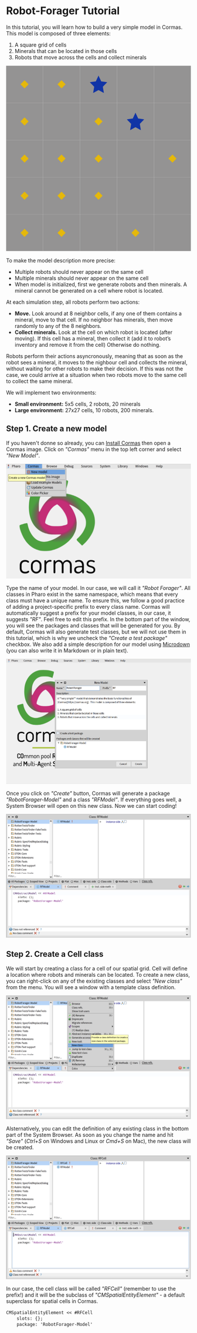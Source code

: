 # Robot-Forager Tutorial

In this tutorial, you will learn how to build a very simple model in Cormas.
This model is composed of three elements:

1. A square grid of cells
2. Minerals that can be located in those cells
3. Robots that move across the cells and collect minerals

![](_media/robot-forager/0-example-space.png)

To make the model description more precise:

- Multiple robots should never appear on the same cell
- Multiple minerals should never appear on the same cell
- When model is initialized, first we generate robots and then minerals. A mineral cannot be generated on a cell where robot is located.

At each simulation step, all robots perform two actions:

- **Move.** Look around at 8 neighbor cells, if any one of them contains a mineral, move to that cell. If no neighbor has minerals, then move randomly to any of the 8 neighbors.
- **Collect minerals.** Look at the cell on which robot is located (after moving). If this cell has a mineral, then collect it (add it to robot’s inventory and remove it from the cell)
Otherwise do nothing.

Robots perform their actions asyncronously, meaning that as soon as the robot sees a mineral, it moves to the nighbour cell and collects the mineral, without waiting for other robots to make their decision. If this was not the case, we could arrive at a situation when two robots move to the same cell to collect the same mineral.

We will implement two environments: 

- **Small environment:** 5x5 cells, 2 robots, 20 minerals
- **Large environment:** 27x27 cells, 10 robots, 200 minerals.

## Step 1. Create a new model 

If you haven't donne so already, you can [Install Cormas](install) then open a Cormas image. Click on _"Cormas"_ menu in the top left corner and select _"New Model"_.

![](_media/robot-forager/1-new-model-menu.png)

Type the name of your model. In our case, we will call it _"Robot Forager"_. All classes in Pharo exist in the same namespace, which means that every class must have a unique name. To ensure this, we follow a good practice of adding a project-specific prefix to every class name. Cormas will automatically suggest a prefix for your model classes, in our case, it suggests _"RF"_. Feel free to edit this prefix. In the bottom part of the window, you will see the packages and classes that will be generated for you. By default, Cormas will also generate test classes, but we will not use them in this tutorial, which is why we uncheck the _"Create a test package"_ checkbox. We also add a simple description for our model using [Microdown](https://github.com/pillar-markup/Microdown) (you can also write it in Markdown or in plain text).

![](_media/robot-forager/2-new-model.png)

Once you click on _"Create"_ button, Cormas will generate a package _"RobotForager-Model"_ and a class _"RFModel"_. If everything goes well, a System Browser will open on this new class. Now we can start coding!

![](_media/robot-forager/3-new-model-browser.png)

## Step 2. Create a Cell class

We will start by creating a class for a cell of our spatial grid. Cell will define a location where robots and minerals can be located. To create a new class, you can right-click on any of the existing classes and select _"New class"_ from the menu. You will see a window with a template class definition.

![](_media/robot-forager/4-new-class.png)

Alsternatively, you can edit the definition of any existing class in the bottom part of the System Browser. As soon as you change the name and hit _"Save"_ (_Ctrl+S_ on Windows and Linux or _Cmd+S_ on Mac), the new class will be created.

![](_media/robot-forager/5-new-cell-class.png)

In our case, the cell class will be called _"RFCell"_ (remember to use the prefix!) and it will be the subclass of _"CMSpatialEntityElement"_ - a default superclass for spatial cells in Cormas.

```smalltalk
CMSpatialEntityElement << #RFCell
	slots: {};
	package: 'RobotForager-Model'
```